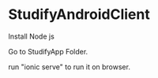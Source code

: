 # StudifyAndroidClient

Install Node js

Go to StudifyApp Folder.

run "ionic serve" to run it on browser.

